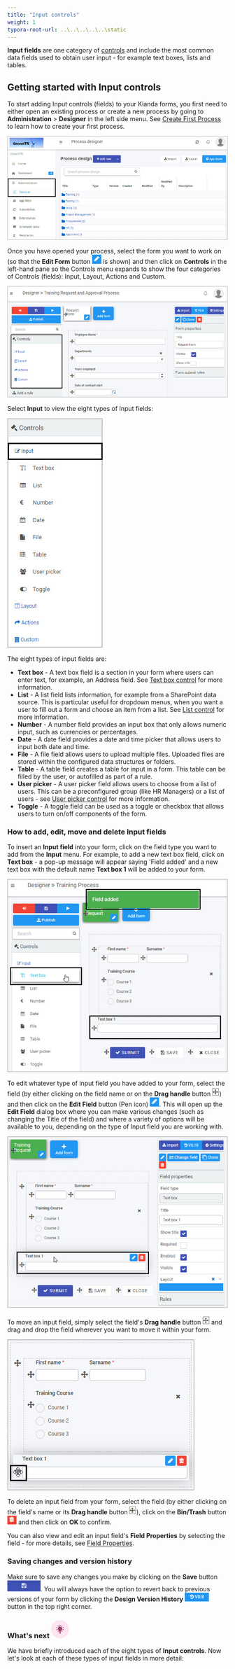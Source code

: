 ```yaml
---
title: "Input controls"
weight: 1
typora-root-url: ..\..\..\..\..\static
---
```


**Input fields** are one category of [controls](../) and include the most common data fields used to obtain user input - for example text boxes, lists and tables.



## Getting started with Input controls ##

To start adding Input controls (fields) to your Kianda forms, you first need to either open an existing process or create a new process by going to **Administration** > **Designer** in the left side menu. See [Create First Process](/docs/getting-started/create-first-process/) to learn how to create your first process.

![Opening Designer from left side menu by choosing Administration>Designer](/images/administration-designer-inputcont.jpg)

Once you have opened your process, select the form you want to work on (so that the **Edit Form** button ![Pen icon](/images/penicon.png) is shown) and then click on **Controls** in the left-hand pane so the Controls menu expands to show the four categories of Controls (fields): Input, Layout, Actions and Custom.

![Opening Controls menu to view four categories of Controls](/images/open-controls-cat-trainingprocess.jpg)

Select **Input** to view the eight types of Input fields:

![Input fields](/images/input-menu-controls.jpg)

The eight types of input fields are:

- **Text box** - A text box field is a section in your form where users can enter text, for example, an Address field. See [Text box control](/docs/platform/controls/input/textbox/) for more information. 
- **List** - A list field lists information, for example from a SharePoint data source. This is particular useful for dropdown menus, when you want a user to fill out a form and choose an item from a list. See [List control](/docs/platform/controls/input/list/) for more information.
- **Number** - A number field provides an input box that only allows numeric input, such as currencies or percentages.
- **Date** - A date field provides a date and time picker that allows users to input both date and time.
- **File** - A file field allows users to upload multiple files. Uploaded files are stored within the configured data structures or folders.
- **Table** - A table field creates a table for input in a form. This table can be filled by the user, or autofilled as part of a rule.
- **User picker** - A user picker field allows users to choose from a list of users. This can be a preconfigured group (like HR Managers) or a list of users - see [User picker control](/docs/platform/controls/input/user-picker/) for more information.
- **Toggle** - A toggle field can be used as a toggle or checkbox that allows users to turn on/off components of the form.



### How to add, edit, move and delete Input fields ###

To insert an **Input field** into your form, click on the field type you want to add from the **Input** menu. For example, to add a new text box field, click on **Text box** - a pop-up message will appear saying 'Field added' and a new text box with the default name **Text box 1** will be added to your form.

![Inserting a text box field](/images/insert-text-box-input.jpg)

To edit whatever type of input field you have added to your form, select the field (by either clicking on the field name or on the **Drag handle** button ![Drag handle button](/images/draghandlewhite-frame.png)) and then click on the **Edit Field** button (Pen icon) ![Pen button](/images/penicon.png). This will open up the **Edit Field** dialog box where you can make various changes (such as changing the Title of the field) and where a variety of options will be available to you, depending on the type of Input field you are working with.

![Select field to edit](/images/select-text-box-edit.jpg)

To move an input field, simply select the field's **Drag handle** button ![Drag handle button](/images/draghandlewhite-frame.png) and drag and drop the field wherever you want to move it within your form.

![Select field drag handle](/images/move-drag-handle.jpg)

To delete an input field from your form, select the field (by either clicking on the field's name or its **Drag handle** button ![Drag handle button](/images/draghandlewhite-frame.png)), click on the **Bin/Trash** button ![Bin icon](/images/binicon.png) and then click on **OK** to confirm.

You can also view and edit an input field's **Field Properties** by selecting the field - for more details, see [Field Properties](/docs/platform/controls/properties/#field-properties/).

### Saving changes and version history ###
Make sure to save any changes you make by clicking on the **Save** button ![Save](/images/saveprocess.png). You will always have the option to revert back to previous versions of your form by clicking the **Design Version History** ![Version button](/images/version8.png) button in the top right corner.

### What's next  ![Idea icon](/images/18.png) ###

We have briefly introduced each of the eight types of **Input controls**. Now let's look at each of these types of input fields in more detail: